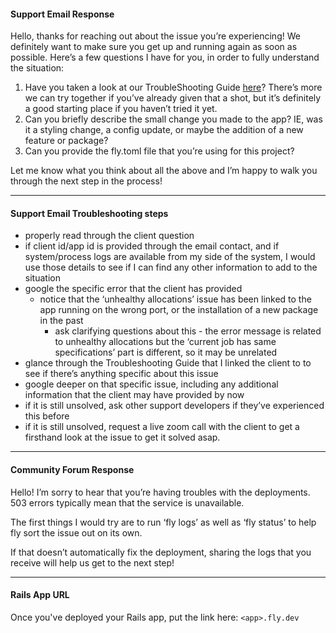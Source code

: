 #### Support Email Response

Hello, thanks for reaching out about the issue you’re experiencing! We definitely want to make sure you get up and running again as soon as possible. Here’s a few questions I have for you, in order to fully understand the situation:

1. Have you taken a look at our TroubleShooting Guide [here](https://fly.io/docs/getting-started/troubleshooting/)? There’s more we can try together if you’ve already given that a shot, but it’s definitely a good starting place if you haven’t tried it yet.
2. Can you briefly describe the small change you made to the app? IE, was it a styling change, a config update, or maybe the addition of a new feature or package?
3. Can you provide the fly.toml file that you’re using for this project?

Let me know what you think about all the above and I’m happy to walk you through the next step in the process!

---

#### Support Email Troubleshooting steps

- properly read through the client question
- if client id/app id is provided through the email contact, and if system/process logs are available from my side of the system, I would use those details to see if I can find any other information to add to the situation
- google the specific error that the client has provided
    - notice that the ‘unhealthy allocations’ issue has been linked to the app running on the wrong port, or the installation of a new package in the past
        - ask clarifying questions about this - the error message is related to unhealthy allocations but the ‘current job has same specifications’ part is different, so it may be unrelated
- glance through the Troubleshooting Guide that I linked the client to to see if there’s anything specific about this issue
- google deeper on that specific issue, including any additional information that the client may have provided by now
- if it is still unsolved, ask other support developers if they’ve experienced this before
- if it is still unsolved, request a live zoom call with the client to get a firsthand look at the issue to get it solved asap.

---

#### Community Forum Response

Hello! I’m sorry to hear that you’re having troubles with the deployments. 503 errors typically mean that the service is unavailable. 

The first things I would try are to run ‘fly logs’ as well as ‘fly status’ to help fly sort the issue out on its own. 

If that doesn’t automatically fix the deployment, sharing the logs that you receive will help us get to the next step!

---

#### Rails App URL

Once you've deployed your Rails app, put the link here: `<app>.fly.dev`